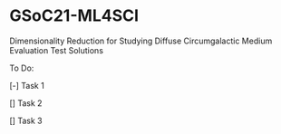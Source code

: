 # GSoC21-ML4SCI
Dimensionality Reduction for Studying Diffuse Circumgalactic Medium Evaluation Test Solutions

<p>
To Do:
  <p>
[-] Task 1
  <p>
[] Task 2
    <p>
[] Task 3
